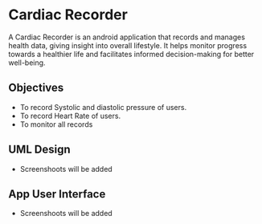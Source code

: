 # Cardiac Recorder
A Cardiac Recorder is an android application that records and manages health data, giving insight into overall lifestyle. It helps monitor progress towards a healthier life and facilitates informed decision-making for better well-being.


## Objectives
* To record Systolic and diastolic pressure of users.
* To record Heart Rate of users.
* To monitor all records


## UML Design
* Screenshoots will be added



## App User Interface
* Screenshoots will be added

